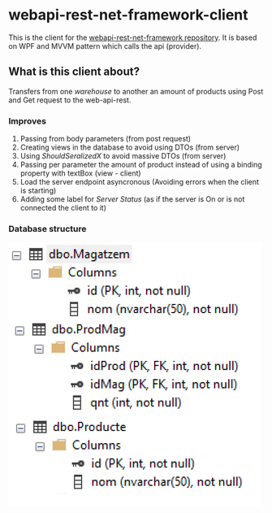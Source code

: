 # webapi-rest-net-framework-client
This is the client for the  [webapi-rest-net-framework repository](https://github.com/hikager/webapi-rest-net-framework). It is based on WPF and MVVM pattern which calls the api (provider).

## What is this client about?
Transfers from one _warehouse_ to another an amount of products using Post and Get request to the web-api-rest.

### Improves

1. Passing from body parameters (from post request)
2. Creating views in the database to avoid using DTOs (from server)
3. Using _ShouldSeralizedX_ to avoid massive DTOs (from server)
4. Passing per parameter the amount of product instead of using a binding property with textBox (view - client)
5. Load the server endpoint asyncronous (Avoiding errors when the client is starting)
6. Adding some label for _Server Status_ (as if the server is On or is not connected the client to it)


### Database structure

<img align="left" src="https://github.com/hikager/webapi-rest-net-framework-client/blob/master/pic-repo/database-record-structure.PNG">
